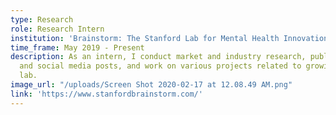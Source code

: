 ```yaml
---
type: Research
role: Research Intern
institution: 'Brainstorm: The Stanford Lab for Mental Health Innovation'
time_frame: May 2019 - Present
description: As an intern, I conduct market and industry research, publish blog articles
  and social media posts, and work on various projects related to growing the academic
  lab.
image_url: "/uploads/Screen Shot 2020-02-17 at 12.08.49 AM.png"
link: 'https://www.stanfordbrainstorm.com/'
---
```

